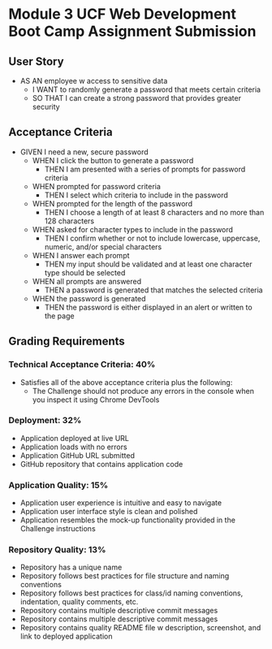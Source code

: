 # Module 3 UCF Web Development Boot Camp Assignment Submission

## User Story

* AS AN employee w access to sensitive data
  * I WANT to randomly generate a password that meets certain criteria
  * SO THAT I can create a strong password that provides greater security

## Acceptance Criteria

* GIVEN I need a new, secure password
  * WHEN I click the button to generate a password
    * THEN I am presented with a series of prompts for password criteria
  * WHEN prompted for password criteria
    * THEN I select which criteria to include in the password
  * WHEN prompted for the length of the password
    * THEN I choose a length of at least 8 characters and no more than 128 characters
  * WHEN asked for character types to include in the password
    * THEN I confirm whether or not to include lowercase, uppercase, numeric, and/or special characters
  * WHEN I answer each prompt
    * THEN my input should be validated and at least one character type should be selected
  * WHEN all prompts are answered
    * THEN a password is generated that matches the selected criteria
  * WHEN the password is generated
    * THEN the password is either displayed in an alert or written to the page

## Grading Requirements

### Technical Acceptance Criteria: 40%

* Satisfies all of the above acceptance criteria plus the following:
  * The Challenge should not produce any errors in the console when you inspect it using Chrome DevTools

### Deployment: 32%

* Application deployed at live URL
* Application loads with no errors
* Application GitHub URL submitted
* GitHub repository that contains application code

### Application Quality: 15%

* Application user experience is intuitive and easy to navigate
* Application user interface style is clean and polished
* Application resembles the mock-up functionality provided in the Challenge instructions

### Repository Quality: 13%

* Repository has a unique name
* Repository follows best practices for file structure and naming conventions
* Repository follows best practices for class/id naming conventions, indentation, quality comments, etc.
* Repository contains multiple descriptive commit messages
* Repository contains multiple descriptive commit messages
* Repository contains quality README file w description, screenshot, and link to deployed application